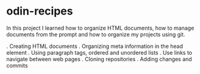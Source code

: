 # odin-recipes

In this project I learned how to organize HTML documents, how to manage documents from the prompt and how to organize my projects using git.

. Creating HTML documents
. Organizing meta information in the head element
. Using paragraph tags, ordered and unordered lists
. Use links to navigate between web pages
. Cloning repositories
. Adding changes and commits